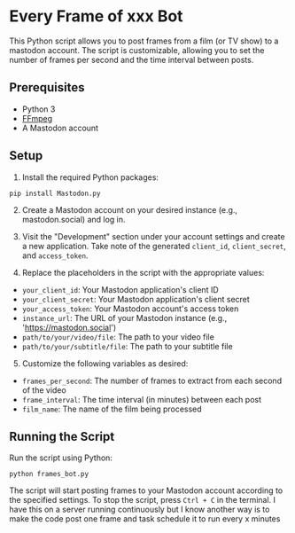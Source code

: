 # Every Frame of xxx Bot

This Python script allows you to post frames from a film (or TV show) to a mastodon account. The script is customizable, allowing you to set the number of frames per second and the time interval between posts.

## Prerequisites

- Python 3
- [FFmpeg](https://ffmpeg.org/download.html)
- A Mastodon account

## Setup

1. Install the required Python packages:

```
pip install Mastodon.py
```
2. Create a Mastodon account on your desired instance (e.g., mastodon.social) and log in.

3. Visit the "Development" section under your account settings and create a new application. Take note of the generated `client_id`, `client_secret`, and `access_token`.

4. Replace the placeholders in the script with the appropriate values:

- `your_client_id`: Your Mastodon application's client ID
- `your_client_secret`: Your Mastodon application's client secret
- `your_access_token`: Your Mastodon account's access token
- `instance_url`: The URL of your Mastodon instance (e.g., 'https://mastodon.social')
- `path/to/your/video/file`: The path to your video file
- `path/to/your/subtitle/file`: The path to your subtitle file

5. Customize the following variables as desired:

- `frames_per_second`: The number of frames to extract from each second of the video
- `frame_interval`: The time interval (in minutes) between each post
- `film_name`: The name of the film being processed

## Running the Script

Run the script using Python:
```
python frames_bot.py
```
The script will start posting frames to your Mastodon account according to the specified settings. To stop the script, press `Ctrl + C` in the terminal.
I have this on a server running continuously but I know another way is to make the code post one frame and task schedule it to run every x minutes

